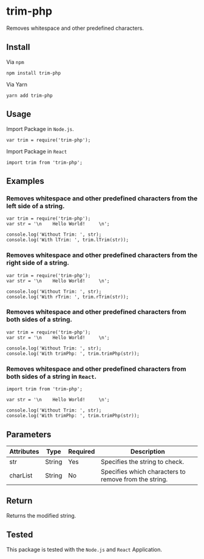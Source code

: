 # trim-php

Removes whitespace and other predefined characters.

## Install

Via `npm`
```
npm install trim-php
```

Via Yarn
```
yarn add trim-php
```

## Usage

Import Package in `Node.js`.

```
var trim = require('trim-php');
```

Import Package in `React`

```
import trim from 'trim-php';
```

## Examples

### Removes whitespace and other predefined characters from the left side of a string.

```
var trim = require('trim-php');
var str = '\n    Hello World!     \n';

console.log('Without Trim: ', str);
console.log('With lTrim: ', trim.lTrim(str));
```

### Removes whitespace and other predefined characters from the right side of a string.

```
var trim = require('trim-php');
var str = '\n    Hello World!     \n';

console.log('Without Trim: ', str);
console.log('With rTrim: ', trim.rTrim(str));
```

### Removes whitespace and other predefined characters from both sides of a string.

```
var trim = require('trim-php');
var str = '\n    Hello World!     \n';

console.log('Without Trim: ', str);
console.log('With trimPhp: ', trim.trimPhp(str));
```

### Removes whitespace and other predefined characters from both sides of a string in `React`.

```
import trim from 'trim-php';

var str = '\n    Hello World!     \n';

console.log('Without Trim: ', str);
console.log('With trimPhp: ', trim.trimPhp(str));
```

## Parameters

| Attributes | Type | Required | Description |
| ----------- | ----- | ----------- | ------------- |
| str | String | Yes | Specifies the string to check. |
| charList | String | No | Specifies which characters to remove from the string. |

## Return

Returns the modified string.

## Tested

This package is tested with the `Node.js` and `React` Application. 
